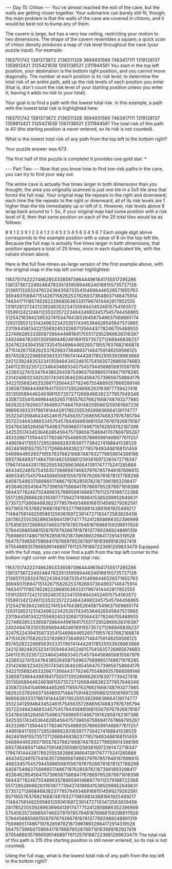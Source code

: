 --- Day 15: Chiton ---
You've almost reached the exit of the cave, but the walls are getting closer together. Your submarine can barely still fit, though; the main problem is that the walls of the cave are covered in chitons, and it would be best not to bump any of them.

The cavern is large, but has a very low ceiling, restricting your motion to two dimensions. The shape of the cavern resembles a square; a quick scan of chiton density produces a map of risk level throughout the cave (your puzzle input). For example:

1163751742
1381373672
2136511328
3694931569
7463417111
1319128137
1359912421
3125421639
1293138521
2311944581
You start in the top left position, your destination is the bottom right position, and you cannot move diagonally. The number at each position is its risk level; to determine the total risk of an entire path, add up the risk levels of each position you enter (that is, don't count the risk level of your starting position unless you enter it; leaving it adds no risk to your total).

Your goal is to find a path with the lowest total risk. In this example, a path with the lowest total risk is highlighted here:

1163751742
1381373672
2136511328
3694931569
7463417111
1319128137
1359912421
3125421639
1293138521
2311944581
The total risk of this path is 40 (the starting position is never entered, so its risk is not counted).

What is the lowest total risk of any path from the top left to the bottom right?

Your puzzle answer was 673.

The first half of this puzzle is complete! It provides one gold star: \*

--- Part Two ---
Now that you know how to find low-risk paths in the cave, you can try to find your way out.

The entire cave is actually five times larger in both dimensions than you thought; the area you originally scanned is just one tile in a 5x5 tile area that forms the full map. Your original map tile repeats to the right and downward; each time the tile repeats to the right or downward, all of its risk levels are 1 higher than the tile immediately up or left of it. However, risk levels above 9 wrap back around to 1. So, if your original map had some position with a risk level of 8, then that same position on each of the 25 total tiles would be as follows:

8 9 1 2 3
9 1 2 3 4
1 2 3 4 5
2 3 4 5 6
3 4 5 6 7
Each single digit above corresponds to the example position with a value of 8 on the top-left tile. Because the full map is actually five times larger in both dimensions, that position appears a total of 25 times, once in each duplicated tile, with the values shown above.

Here is the full five-times-as-large version of the first example above, with the original map in the top left corner highlighted:

11637517422274862853338597396444961841755517295286
13813736722492484783351359589446246169155735727126
21365113283247622439435873354154698446526571955763
36949315694715142671582625378269373648937148475914
74634171118574528222968563933317967414442817852555
13191281372421239248353234135946434524615754563572
13599124212461123532357223464346833457545794456865
31254216394236532741534764385264587549637569865174
12931385212314249632342535174345364628545647573965
23119445813422155692453326671356443778246755488935
22748628533385973964449618417555172952866628316397
24924847833513595894462461691557357271266846838237
32476224394358733541546984465265719557637682166874
47151426715826253782693736489371484759148259586125
85745282229685639333179674144428178525553928963666
24212392483532341359464345246157545635726865674683
24611235323572234643468334575457944568656815567976
42365327415347643852645875496375698651748671976285
23142496323425351743453646285456475739656758684176
34221556924533266713564437782467554889357866599146
33859739644496184175551729528666283163977739427418
35135958944624616915573572712668468382377957949348
43587335415469844652657195576376821668748793277985
58262537826937364893714847591482595861259361697236
96856393331796741444281785255539289636664139174777
35323413594643452461575456357268656746837976785794
35722346434683345754579445686568155679767926678187
53476438526458754963756986517486719762859782187396
34253517434536462854564757396567586841767869795287
45332667135644377824675548893578665991468977611257
44961841755517295286662831639777394274188841538529
46246169155735727126684683823779579493488168151459
54698446526571955763768216687487932779859814388196
69373648937148475914825958612593616972361472718347
17967414442817852555392896366641391747775241285888
46434524615754563572686567468379767857948187896815
46833457545794456865681556797679266781878137789298
64587549637569865174867197628597821873961893298417
45364628545647573965675868417678697952878971816398
56443778246755488935786659914689776112579188722368
55172952866628316397773942741888415385299952649631
57357271266846838237795794934881681514599279262561
65719557637682166874879327798598143881961925499217
71484759148259586125936169723614727183472583829458
28178525553928963666413917477752412858886352396999
57545635726865674683797678579481878968159298917926
57944568656815567976792667818781377892989248891319
75698651748671976285978218739618932984172914319528
56475739656758684176786979528789718163989182927419
67554889357866599146897761125791887223681299833479
Equipped with the full map, you can now find a path from the top left corner to the bottom right corner with the lowest total risk:

11637517422274862853338597396444961841755517295286
13813736722492484783351359589446246169155735727126
21365113283247622439435873354154698446526571955763
36949315694715142671582625378269373648937148475914
74634171118574528222968563933317967414442817852555
13191281372421239248353234135946434524615754563572
13599124212461123532357223464346833457545794456865
31254216394236532741534764385264587549637569865174
12931385212314249632342535174345364628545647573965
23119445813422155692453326671356443778246755488935
22748628533385973964449618417555172952866628316397
24924847833513595894462461691557357271266846838237
32476224394358733541546984465265719557637682166874
47151426715826253782693736489371484759148259586125
85745282229685639333179674144428178525553928963666
24212392483532341359464345246157545635726865674683
24611235323572234643468334575457944568656815567976
42365327415347643852645875496375698651748671976285
23142496323425351743453646285456475739656758684176
34221556924533266713564437782467554889357866599146
33859739644496184175551729528666283163977739427418
35135958944624616915573572712668468382377957949348
43587335415469844652657195576376821668748793277985
58262537826937364893714847591482595861259361697236
96856393331796741444281785255539289636664139174777
35323413594643452461575456357268656746837976785794
35722346434683345754579445686568155679767926678187
53476438526458754963756986517486719762859782187396
34253517434536462854564757396567586841767869795287
45332667135644377824675548893578665991468977611257
44961841755517295286662831639777394274188841538529
46246169155735727126684683823779579493488168151459
54698446526571955763768216687487932779859814388196
69373648937148475914825958612593616972361472718347
17967414442817852555392896366641391747775241285888
46434524615754563572686567468379767857948187896815
46833457545794456865681556797679266781878137789298
64587549637569865174867197628597821873961893298417
45364628545647573965675868417678697952878971816398
56443778246755488935786659914689776112579188722368
55172952866628316397773942741888415385299952649631
57357271266846838237795794934881681514599279262561
65719557637682166874879327798598143881961925499217
71484759148259586125936169723614727183472583829458
28178525553928963666413917477752412858886352396999
57545635726865674683797678579481878968159298917926
57944568656815567976792667818781377892989248891319
75698651748671976285978218739618932984172914319528
56475739656758684176786979528789718163989182927419
67554889357866599146897761125791887223681299833479
The total risk of this path is 315 (the starting position is still never entered, so its risk is not counted).

Using the full map, what is the lowest total risk of any path from the top left to the bottom right?
